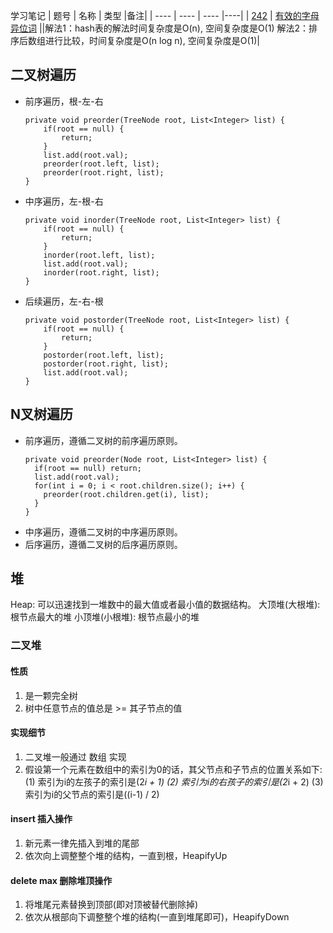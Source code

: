 学习笔记
|  题号   | 名称  | 类型 |备注|
|  ----  | ----  | ---- |----|
|  [242](https://leetcode-cn.com/problems/valid-anagram/)  | [有效的字母异位词](https://leetcode-cn.com/problems/valid-anagram/) ||解法1：hash表的解法时间复杂度是O(n), 空间复杂度是O(1) 解法2：排序后数组进行比较，时间复杂度是O(n log n), 空间复杂度是O(1)|

## 二叉树遍历
+ 前序遍历，根-左-右
  ```
  private void preorder(TreeNode root, List<Integer> list) {
      if(root == null) {
          return;
      }
      list.add(root.val);
      preorder(root.left, list);
      preorder(root.right, list);
  }
  ```
+ 中序遍历，左-根-右
  ```
  private void inorder(TreeNode root, List<Integer> list) {
      if(root == null) {
          return;
      }
      inorder(root.left, list);
      list.add(root.val);
      inorder(root.right, list);
  }
  ```
+ 后续遍历，左-右-根
  ```
  private void postorder(TreeNode root, List<Integer> list) {
      if(root == null) {
          return;
      }
      postorder(root.left, list);
      postorder(root.right, list);
      list.add(root.val);
  }
  ```

## N叉树遍历
+ 前序遍历，遵循二叉树的前序遍历原则。
  ```
  private void preorder(Node root, List<Integer> list) {
    if(root == null) return;
    list.add(root.val);
    for(int i = 0; i < root.children.size(); i++) {
      preorder(root.children.get(i), list);
    }
  }
  ```
+ 中序遍历，遵循二叉树的中序遍历原则。
+ 后序遍历，遵循二叉树的后序遍历原则。

## 堆
Heap: 可以迅速找到一堆数中的最大值或者最小值的数据结构。
大顶堆(大根堆): 根节点最大的堆
小顶堆(小根堆): 根节点最小的堆

### 二叉堆
#### 性质
1. 是一颗完全树
2. 树中任意节点的值总是 >= 其子节点的值

#### 实现细节
1. 二叉堆一般通过 数组 实现
2. 假设第一个元素在数组中的索引为0的话，其父节点和子节点的位置关系如下:
(1) 索引为i的左孩子的索引是(2*i + 1)
(2) 索引为i的右孩子的索引是(2*i + 2)
(3) 索引为i的父节点的索引是((i-1) / 2)

#### insert 插入操作
1. 新元素一律先插入到堆的尾部
2. 依次向上调整整个堆的结构，一直到根，HeapifyUp

#### delete max 删除堆顶操作
1. 将堆尾元素替换到顶部(即对顶被替代删除掉)
2. 依次从根部向下调整整个堆的结构(一直到堆尾即可)，HeapifyDown